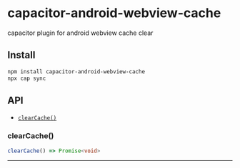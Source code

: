 # capacitor-android-webview-cache

capacitor plugin for android webview cache clear

## Install

```bash
npm install capacitor-android-webview-cache
npx cap sync
```

## API

<docgen-index>

- [`clearCache()`](#clearcache)

</docgen-index>

<docgen-api>
<!--Update the source file JSDoc comments and rerun docgen to update the docs below-->

### clearCache()

```typescript
clearCache() => Promise<void>
```

---

</docgen-api>
